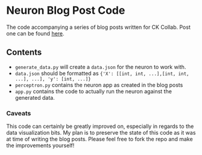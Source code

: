 # Neuron Blog Post Code
The code accompanying a series of blog posts written for CK Collab. Post one can be found 
[here](https://ckcollab.com/2019/07/15/neuron.html).

## Contents

- `generate_data.py` will create a `data.json` for the neuron to work with.
- `data.json` should be formatted as `{'X': [[int, int, ...],[int, int, ...], ...], 'y': [int, ...]}`
- `perceptron.py` contains the neuron app as created in the blog posts
- `app.py` contains the code to actually run the neuron against the generated data. 

### Caveats
This code can certainly be greatly improved on, especially in regards to the data visualization bits. My plan is to
preserve the state of this code as it was at time of writing the blog posts. Please feel free to fork the repo and
make the improvements yourself!